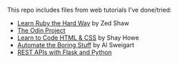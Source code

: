 This repo includes files from web tutorials I've done/tried:
* [Learn Ruby the Hard Way](https://learnrubythehardway.org/book/intro.html) by Zed Shaw
* [The Odin Project](http://www.theodinproject.com/)
* [Learn to Code HTML & CSS](http://learn.shayhowe.com/) by Shay Howe
* [Automate the Boring Stuff](https://automatetheboringstuff.com/#toc) by Al Sweigart
* [REST APIs with Flask and Python](https://www.udemy.com/rest-api-flask-and-python/)